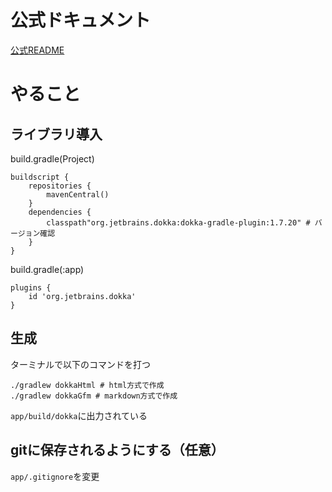 # 公式ドキュメント
[公式README](https://github.com/Kotlin/dokka)


# やること

## ライブラリ導入
build.gradle(Project)
```
buildscript {
    repositories {
        mavenCentral()
    }
    dependencies {
        classpath"org.jetbrains.dokka:dokka-gradle-plugin:1.7.20" # バージョン確認
    }
}
```

build.gradle(:app)
```
plugins {
    id 'org.jetbrains.dokka'
}
```

## 生成
ターミナルで以下のコマンドを打つ

```
./gradlew dokkaHtml # html方式で作成
./gradlew dokkaGfm # markdown方式で作成
```

`app/build/dokka`に出力されている

## gitに保存されるようにする（任意）
`app/.gitignore`を変更